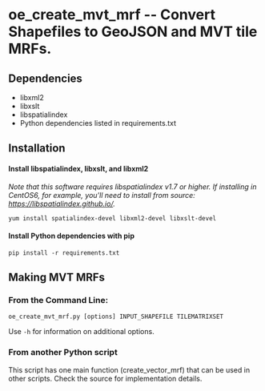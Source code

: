 # oe_create_mvt_mrf -- Convert Shapefiles to GeoJSON and MVT tile MRFs.

## Dependencies
- libxml2
- libxslt
- libspatialindex 
- Python dependencies listed in requirements.txt

## Installation

#### Install libspatialindex, libxslt, and libxml2

*Note that this software requires libspatialindex v1.7 or higher. If installing in CentOS6, for example, you'll need to install from source: https://libspatialindex.github.io/.*

`yum install spatialindex-devel libxml2-devel libxslt-devel`

#### Install Python dependencies with pip
`pip install -r requirements.txt`

## Making MVT MRFs

### From the Command Line:
`oe_create_mvt_mrf.py [options] INPUT_SHAPEFILE TILEMATRIXSET`

Use `-h` for information on additional options.

### From another Python script
This script has one main function (create_vector_mrf) that can be used in other scripts. Check the source for implementation details.